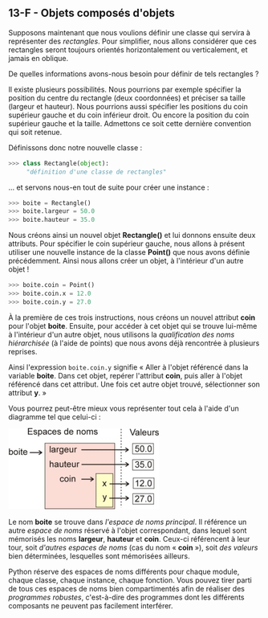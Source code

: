 ## 13-F - Objets composés d'objets

Supposons maintenant que nous voulions définir une classe qui servira à
représenter des *rectangles*. Pour simplifier, nous allons considérer
que ces rectangles seront toujours orientés horizontalement ou
verticalement, et jamais en oblique.

De quelles informations avons-nous besoin pour définir de tels
rectangles ?

Il existe plusieurs possibilités. Nous pourrions par exemple spécifier
la position du centre du rectangle (deux coordonnées) et préciser sa
taille (largeur et hauteur). Nous pourrions aussi spécifier les
positions du coin supérieur gauche et du coin inférieur droit. Ou encore
la position du coin supérieur gauche et la taille. Admettons ce soit
cette dernière convention qui soit retenue.

Définissons donc notre nouvelle classe :



```python
>>> class Rectangle(object):
     "définition d'une classe de rectangles"
```



... et servons nous-en tout de suite pour créer une instance :



```python
>>> boite = Rectangle()
>>> boite.largeur = 50.0
>>> boite.hauteur = 35.0
```



Nous créons ainsi un nouvel objet **Rectangle()** et lui donnons ensuite
deux attributs. Pour spécifier le coin supérieur gauche, nous allons à
présent utiliser une nouvelle instance de la classe **Point()** que nous
avons définie précédemment. Ainsi nous allons créer un objet, à
l'intérieur d'un autre objet !



```python
>>> boite.coin = Point()
>>> boite.coin.x = 12.0
>>> boite.coin.y = 27.0
```



À la première de ces trois instructions, nous créons un nouvel attribut
**coin** pour l'objet **boite**. Ensuite, pour accéder à cet objet qui
se trouve lui-même à l'intérieur d'un autre objet, nous utilisons la
*qualification des noms hiérarchisée* (à l'aide de points) que nous
avons déjà rencontrée à plusieurs reprises.

Ainsi l'expression `boite.coin.y`
signifie « Aller à l'objet référencé dans la variable **boite**. Dans
cet objet, repérer l'attribut **coin**, puis aller à l'objet référencé
dans cet attribut. Une fois cet autre objet trouvé, sélectionner son
attribut **y**. »

Vous pourrez peut-être mieux vous représenter tout cela à l'aide d'un
diagramme tel que celui-ci :



![](images/image34.jpg)



Le nom **boite** se trouve dans *l'espace de noms principal*. Il
référence un autre *espace de noms* réservé à l'objet correspondant,
dans lequel sont mémorisés les noms **largeur**, **hauteur** et
**coin**. Ceux-ci référencent à leur tour, soit *d'autres espaces de
noms* (cas du nom « **coin** »), soit *des valeurs* bien déterminées,
lesquelles sont mémorisées ailleurs.

Python réserve des espaces de noms différents pour chaque module, chaque
classe, chaque instance, chaque fonction. Vous pouvez tirer parti de
tous ces espaces de noms bien compartimentés afin de réaliser des
*programmes robustes*, c'est-à-dire des programmes dont les différents
composants ne peuvent pas facilement interférer.

